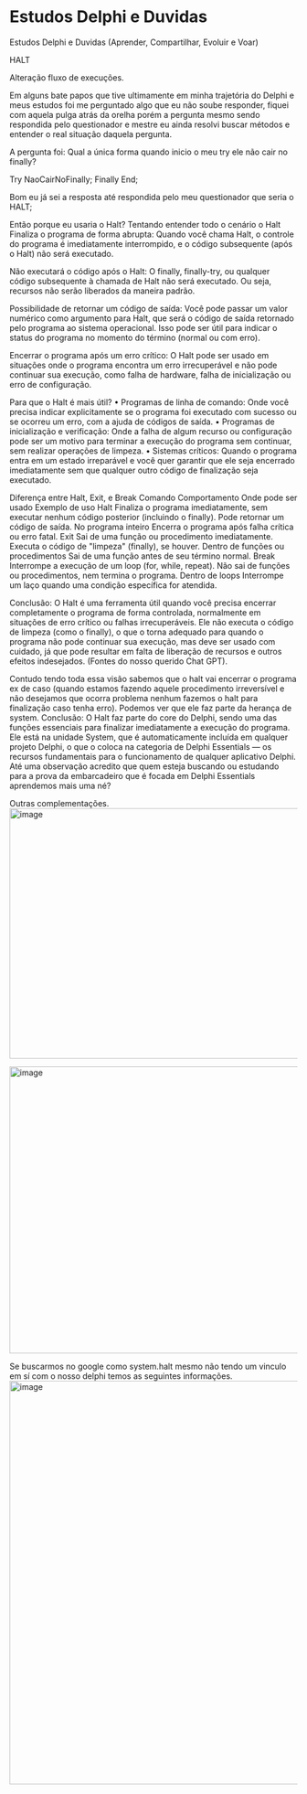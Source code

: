 # Estudos Delphi e Duvidas
Estudos Delphi e Duvidas (Aprender, Compartilhar, Evoluir e Voar)


HALT

Alteração fluxo de execuções.

Em alguns bate papos que tive ultimamente em minha trajetória do Delphi e meus estudos foi me perguntado algo que eu não soube responder, fiquei com aquela pulga atrás da orelha porém a pergunta mesmo sendo respondida pelo questionador e mestre eu ainda resolvi buscar métodos e entender o real situação daquela pergunta.

A pergunta foi: Qual a única forma quando inicio o meu try ele não cair no finally?

Try
NaoCairNoFinally;
Finally
End; 

Bom eu já sei a resposta até respondida pelo meu questionador que seria o HALT;

Então porque eu usaria o Halt?
Tentando entender todo o cenário o Halt Finaliza o programa de forma abrupta: Quando você chama Halt, o controle do programa é imediatamente interrompido, e o código subsequente (após o Halt) não será executado.

 Não executará o código após o Halt: O finally, finally-try, ou qualquer código subsequente à chamada de Halt não será executado. Ou seja, recursos não serão liberados da maneira padrão.

 Possibilidade de retornar um código de saída: Você pode passar um valor numérico como argumento para Halt, que será o código de saída retornado pelo programa ao sistema operacional. Isso pode ser útil para indicar o status do programa no momento do término (normal ou com erro).

Encerrar o programa após um erro crítico:
O Halt pode ser usado em situações onde o programa encontra um erro irrecuperável e não pode continuar sua execução, como falha de hardware, falha de inicialização ou erro de configuração.



Para que o Halt é mais útil?
•	Programas de linha de comando: Onde você precisa indicar explicitamente se o programa foi executado com sucesso ou se ocorreu um erro, com a ajuda de códigos de saída.
•	Programas de inicialização e verificação: Onde a falha de algum recurso ou configuração pode ser um motivo para terminar a execução do programa sem continuar, sem realizar operações de limpeza.
•	Sistemas críticos: Quando o programa entra em um estado irreparável e você quer garantir que ele seja encerrado imediatamente sem que qualquer outro código de finalização seja executado.

Diferença entre Halt, Exit, e Break
Comando	Comportamento	Onde pode ser usado	Exemplo de uso
Halt	Finaliza o programa imediatamente, sem executar nenhum código posterior (incluindo o finally). Pode retornar um código de saída.	No programa inteiro	Encerra o programa após falha crítica ou erro fatal.
Exit	Sai de uma função ou procedimento imediatamente. Executa o código de "limpeza" (finally), se houver.	Dentro de funções ou procedimentos	Sai de uma função antes de seu término normal.
Break	Interrompe a execução de um loop (for, while, repeat). Não sai de funções ou procedimentos, nem termina o programa.	Dentro de loops	Interrompe um laço quando uma condição específica for atendida.

Conclusão:
O Halt é uma ferramenta útil quando você precisa encerrar completamente o programa de forma controlada, normalmente em situações de erro crítico ou falhas irrecuperáveis. Ele não executa o código de limpeza (como o finally), o que o torna adequado para quando o programa não pode continuar sua execução, mas deve ser usado com cuidado, já que pode resultar em falta de liberação de recursos e outros efeitos indesejados.
(Fontes do nosso querido Chat GPT).

Contudo tendo toda essa visão sabemos que o halt vai encerrar o programa ex de caso (quando estamos fazendo aquele procedimento irreversível e não desejamos que ocorra problema nenhum fazemos o halt para finalização caso tenha erro).
Podemos ver que ele faz parte da herança de system.
Conclusão:
O Halt faz parte do core do Delphi, sendo uma das funções essenciais para finalizar imediatamente a execução do programa. Ele está na unidade System, que é automaticamente incluída em qualquer projeto Delphi, o que o coloca na categoria de Delphi Essentials — os recursos fundamentais para o funcionamento de qualquer aplicativo Delphi.
Até uma observação acredito que quem esteja buscando ou estudando para a prova da embarcadeiro que é focada em Delphi Essentials aprendemos mais uma né?

Outras complementações.
 <img width="886" height="438" alt="image" src="https://github.com/user-attachments/assets/1ba12f43-ec6c-4bdd-8c37-027bd8b81598" />

 <img width="884" height="502" alt="image" src="https://github.com/user-attachments/assets/da8b933e-b6eb-4604-bdce-22191c4f8c16" />


Se buscarmos no google como system.halt mesmo não tendo um vinculo em sí com o nosso delphi temos as seguintes informações. 
<img width="884" height="706" alt="image" src="https://github.com/user-attachments/assets/e924022f-d60f-4824-8aa8-570d1ed8e8be" />

